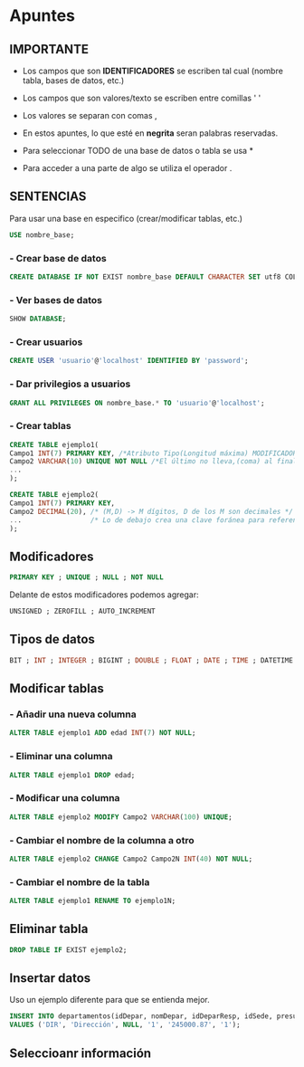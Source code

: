 # Apuntes
## IMPORTANTE
- Los campos que son **IDENTIFICADORES** se escriben tal cual (nombre tabla, bases de datos, etc.)
- Los campos que son valores/texto se escriben entre comillas ' '
- Los valores se separan con comas ,

- En estos apuntes, lo que esté en **negrita** seran palabras reservadas.
- Para seleccionar TODO de una base de datos o tabla se usa *
- Para acceder a una parte de algo se utiliza el operador .

## SENTENCIAS
Para usar una base en especifico (crear/modificar tablas, etc.)
```sql
USE nombre_base;
```
### - Crear base de datos
```sql
CREATE DATABASE IF NOT EXIST nombre_base DEFAULT CHARACTER SET utf8 COLLATE utf8_general_ci;
```
### - Ver bases de datos
```sql
SHOW DATABASE;
```
### - Crear usuarios
```sql
CREATE USER 'usuario'@'localhost' IDENTIFIED BY 'password';
```
### - Dar privilegios a usuarios
```sql
GRANT ALL PRIVILEGES ON nombre_base.* TO 'usuario'@'localhost';
```
### - Crear tablas
```sql
CREATE TABLE ejemplo1(
Campo1 INT(7) PRIMARY KEY, /*Atributo Tipo(Longitud máxima) MODIFICADORES */
Campo2 VARCHAR(10) UNIQUE NOT NULL /*El último no lleva,(coma) al final!! */
...
);

CREATE TABLE ejemplo2(
Campo1 INT(7) PRIMARY KEY,
Campo2 DECIMAL(20), /* (M,D) -> M dígitos, D de los M son decimales */
...                 /* Lo de debajo crea una clave foránea para referenciar la otra tabla */
);
```

## Modificadores
```sql
PRIMARY KEY ; UNIQUE ; NULL ; NOT NULL
```
Delante de estos modificadores podemos agregar:
```sql
UNSIGNED ; ZEROFILL ; AUTO_INCREMENT
```

## Tipos de datos
```sql
BIT ; INT ; INTEGER ; BIGINT ; DOUBLE ; FLOAT ; DATE ; TIME ; DATETIME ; YEAR ; CHAR ; VARCHAR ; BINARY
```

## Modificar tablas
### - Añadir una nueva columna
```sql
ALTER TABLE ejemplo1 ADD edad INT(7) NOT NULL;
```

### - Eliminar una columna
```sql
ALTER TABLE ejemplo1 DROP edad;
```

### - Modificar una columna
```sql
ALTER TABLE ejemplo2 MODIFY Campo2 VARCHAR(100) UNIQUE;
```

### - Cambiar el nombre de la columna a otro
```sql
ALTER TABLE ejemplo2 CHANGE Campo2 Campo2N INT(40) NOT NULL;
```

### - Cambiar el nombre de la tabla
```sql
ALTER TABLE ejemplo1 RENAME TO ejemplo1N;
```

## Eliminar tabla
```sql
DROP TABLE IF EXIST ejemplo2;
```

## Insertar datos
Uso un ejemplo diferente para que se entienda mejor.
```sql
INSERT INTO departamentos(idDepar, nomDepar, idDeparResp, idSede, presup, idGerente)
VALUES ('DIR', 'Dirección', NULL, '1', '245000.87', '1');
```

## Seleccioanr información





